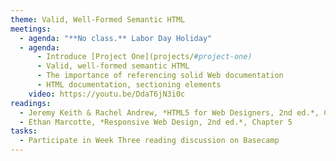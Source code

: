 ```yaml
---
theme: Valid, Well-Formed Semantic HTML
meetings:
  - agenda: "**No class.** Labor Day Holiday"
  - agenda:
      - Introduce [Project One](projects/#project-one)
      - Valid, well-formed semantic HTML
      - The importance of referencing solid Web documentation
      - HTML documentation, sectioning elements
    video: https://youtu.be/DdaT6jN3i0c
readings:
  - Jeremy Keith & Rachel Andrew, *HTML5 for Web Designers, 2nd ed.*, Chapters&nbsp;5-6
  - Ethan Marcotte, *Responsive Web Design, 2nd ed.*, Chapter 5
tasks:
  - Participate in Week Three reading discussion on Basecamp
---
```

